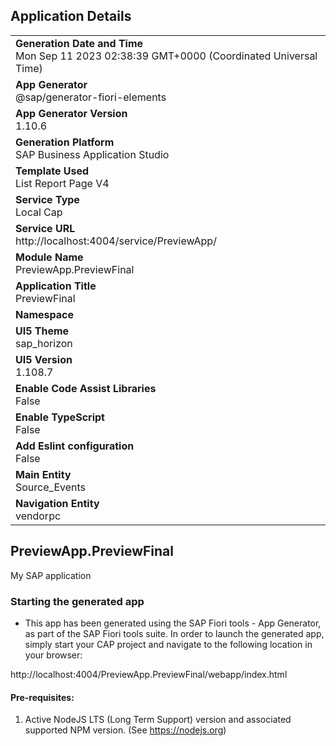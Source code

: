 ## Application Details
|               |
| ------------- |
|**Generation Date and Time**<br>Mon Sep 11 2023 02:38:39 GMT+0000 (Coordinated Universal Time)|
|**App Generator**<br>@sap/generator-fiori-elements|
|**App Generator Version**<br>1.10.6|
|**Generation Platform**<br>SAP Business Application Studio|
|**Template Used**<br>List Report Page V4|
|**Service Type**<br>Local Cap|
|**Service URL**<br>http://localhost:4004/service/PreviewApp/
|**Module Name**<br>PreviewApp.PreviewFinal|
|**Application Title**<br>PreviewFinal|
|**Namespace**<br>|
|**UI5 Theme**<br>sap_horizon|
|**UI5 Version**<br>1.108.7|
|**Enable Code Assist Libraries**<br>False|
|**Enable TypeScript**<br>False|
|**Add Eslint configuration**<br>False|
|**Main Entity**<br>Source_Events|
|**Navigation Entity**<br>vendorpc|

## PreviewApp.PreviewFinal

My SAP application

### Starting the generated app

-   This app has been generated using the SAP Fiori tools - App Generator, as part of the SAP Fiori tools suite.  In order to launch the generated app, simply start your CAP project and navigate to the following location in your browser:

http://localhost:4004/PreviewApp.PreviewFinal/webapp/index.html

#### Pre-requisites:

1. Active NodeJS LTS (Long Term Support) version and associated supported NPM version.  (See https://nodejs.org)


